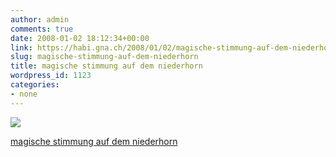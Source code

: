```yaml
---
author: admin
comments: true
date: 2008-01-02 18:12:34+00:00
link: https://habi.gna.ch/2008/01/02/magische-stimmung-auf-dem-niederhorn/
slug: magische-stimmung-auf-dem-niederhorn
title: magische stimmung auf dem niederhorn
wordpress_id: 1123
categories:
- none
---
```



 [![](https://static.flickr.com/2192/2158352291_9392e9d6e0_m.jpg)](https://www.flickr.com/photos/habi/2158352291/)
   

 
  [magische stimmung auf dem niederhorn](https://www.flickr.com/photos/habi/2158352291/)
    

 




  

